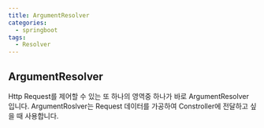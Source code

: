 ```yaml
---
title: ArgumentResolver
categories:
  - springboot
tags: 
  - Resolver
---
```


## ArgumentResolver
  Http Request를 제어할 수 있는 또 하나의 영역중 하나가 바로 ArgumentResolver 입니다.
  ArgumentRoslver는 Request 데이터를 가공하여 Constroller에 전달하고 싶을 때 사용합니다.


